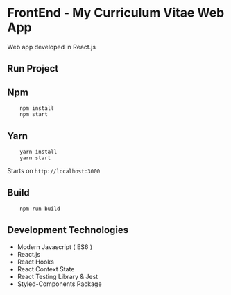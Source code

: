 # FrontEnd - My Curriculum Vitae Web App

Web app developed in React.js


## Run Project

## Npm
```
    npm install
    npm start
```

## Yarn
```
    yarn install
    yarn start
```

Starts on `http://localhost:3000`

## Build
```
    npm run build
```

## Development Technologies
* Modern Javascript ( ES6 )
* React.js
* React Hooks
* React Context State
* React Testing Library & Jest
* Styled-Components Package

